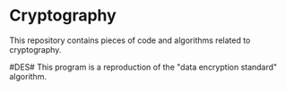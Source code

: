 # Cryptography

This repository contains pieces of code and algorithms related to cryptography.

#DES#
This program is a reproduction of the "data encryption standard" algorithm.
